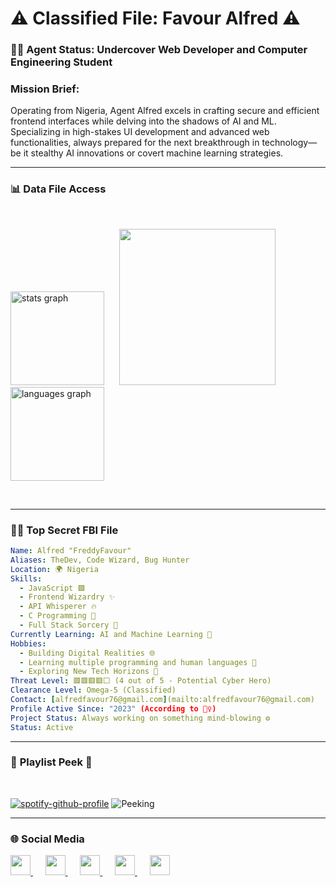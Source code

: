 # ⚠️ Classified File: Favour Alfred ⚠️

### 🕵️‍♂️ Agent Status: Undercover Web Developer and Computer Engineering Student
### Mission Brief:
Operating from Nigeria, Agent Alfred excels in crafting secure and efficient frontend interfaces while delving into the shadows of AI and ML. Specializing in high-stakes UI development and advanced web functionalities, always prepared for the next breakthrough in technology—be it stealthy AI innovations or covert machine learning strategies.

---

### 📊 **Data File Access**
</br>
<p align="left">
  <img src="https://github-readme-stats.vercel.app/api?username=freddyfavour&hide_title=false&hide_rank=false&show_icons=true&include_all_commits=true&count_private=true&disable_animations=false&theme=dracula&locale=en&hide_border=false" height="150" alt="stats graph" style="margin-right: 20px;" />
  <img height="250" src="https://media1.giphy.com/media/v1.Y2lkPTc5MGI3NjExNjIyenA1eXdzMnNpcjB5NGxpZG54MXcxaGEyMHBvMm1sbmJpMmwwNSZlcD12MV9pbnRlcm5hbF9naWZfYnlfaWQmY3Q9cw/KJWgJrUbqPsB2gvSIt/giphy.webp" />
  <img src="https://github-readme-stats.vercel.app/api/top-langs?username=freddyfavour&locale=en&hide_title=false&layout=compact&card_width=320&langs_count=5&theme=dracula&hide_border=false" height="150" alt="languages graph" style="margin-right: 20px;" />

</p>
</br>

---

### 🕵️‍♂️ **Top Secret FBI File**
```yaml
Name: Alfred "FreddyFavour"
Aliases: TheDev, Code Wizard, Bug Hunter
Location: 🌍 Nigeria
Skills:
  - JavaScript 🟩
  - Frontend Wizardry ✨
  - API Whisperer 🔥
  - C Programming 🧠
  - Full Stack Sorcery 🔮
Currently Learning: AI and Machine Learning 🤖
Hobbies:
  - Building Digital Realities 🌐
  - Learning multiple programming and human languages 🧩
  - Exploring New Tech Horizons 🚀
Threat Level: 🟥🟥🟥🟥⬜ (4 out of 5 - Potential Cyber Hero)
Clearance Level: Omega-5 (Classified)
Contact: [alfredfavour76@gmail.com](mailto:alfredfavour76@gmail.com)
Profile Active Since: "2023" (According to 🕵️‍♀️)
Project Status: Always working on something mind-blowing ⚙️
Status: Active
```

---

### 🎵 **Playlist Peek 🫣**
</br>

[![spotify-github-profile](https://spotify-github-profile.kittinanx.com/api/view?uid=31jtim6pthv2xquertnnvs3sctue&cover_image=true&theme=default&show_offline=false&background_color=121212&interchange=true)](https://spotify-github-profile.kittinanx.com/api/view?uid=31jtim6pthv2xquertnnvs3sctue&redirect=true) ![Peeking](https://media.tenor.com/C0445FaLU68AAAAi/hi-couple.gif)

---

### 🌐 **Social Media**
<p align="left">
  <a href="https://www.facebook.com/fred_thedev" target="_blank" rel="noreferrer">
    <img src="https://raw.githubusercontent.com/danielcranney/readme-generator/main/public/icons/socials/facebook.svg" width="32" height="32" />
  </a>
  &nbsp;&nbsp;&nbsp;&nbsp;
  <a href="https://github.com/freddyfavour" target="_blank" rel="noreferrer">
    <img src="https://raw.githubusercontent.com/danielcranney/readme-generator/main/public/icons/socials/github.svg" width="32" height="32" />
  </a>
  &nbsp;&nbsp;&nbsp;&nbsp;
  <a href="http://www.instagram.com/fred_thedev" target="_blank" rel="noreferrer">
    <img src="https://raw.githubusercontent.com/danielcranney/readme-generator/main/public/icons/socials/instagram.svg" width="32" height="32" />
  </a>
  &nbsp;&nbsp;&nbsp;&nbsp;
  <a href="https://www.linkedin.com/in/alfredthedev" target="_blank" rel="noreferrer">
    <img src="https://raw.githubusercontent.com/danielcranney/readme-generator/main/public/icons/socials/linkedin.svg" width="32" height="32" />
  </a>
  &nbsp;&nbsp;&nbsp;&nbsp;
  <a href="https://www.x.com/AlfredThedev" target="_blank" rel="noreferrer">
    <img src="https://raw.githubusercontent.com/danielcranney/readme-generator/main/public/icons/socials/twitter.svg" width="32" height="32" />
  </a>
</p>
